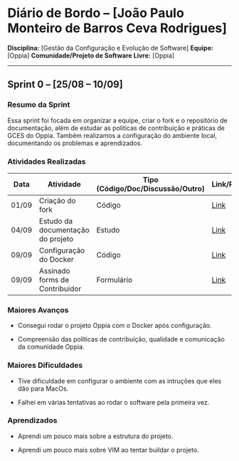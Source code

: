 # Diário de Bordo – \[João Paulo Monteiro de Barros Ceva Rodrigues]

**Disciplina:** \[Gestão da Configuração e Evolução de Software]
**Equipe:** \[Oppia]
**Comunidade/Projeto de Software Livre:** \[Oppia]

---

## Sprint 0 – \[25/08 – 10/09]

### Resumo da Sprint

Essa sprint foi focada em organizar a equipe, criar o fork e o repositório de documentação, além de estudar as políticas de contribuição e práticas de GCES do Oppia. Também realizamos a configuração do ambiente local, documentando os problemas e aprendizados.

### Atividades Realizadas

| Data  | Atividade | Tipo (Código/Doc/Discussão/Outro) | Link/Referência | Status |
| ----- | --------- | --------------------------------- | --------------- | ------ |
| 01/09 | Criação do fork | Código | [Link](https://github.com/joaombc/oppia) | Concluído |
| 04/09 | Estudo da documentação do projeto | Estudo                            | [Link](https://github.com/oppia/oppia/wiki/Overview-of-the-Oppia-codebase) | Concluído |
| 09/09 | Configuração do Docker | Código | [Link](https://github.com/oppia/oppia/wiki/Installing-Oppia-using-Docker)   | Concluído |
| 09/09 | Assinado forms de Contribuidor | Formulário | [Link](https://docs.google.com/forms/u/0/d/e/1FAIpQLSfoFLKT4BlNH2937mSMJATVaWq-yBSrq8p3jjrPwcMw3gaGcg/formResponse) | Concluido |

### Maiores Avanços

* Consegui rodar o projeto Oppia com o Docker após configuração.

* Compreensão das políticas de contribuição, qualidade e comunicação da comunidade Oppia.

### Maiores Dificuldades

* Tive dificuldade em configurar o ambiente com as intruções que eles dão para MacOs.

* Falhei em várias tentativas ao rodar o software pela primeira vez.

### Aprendizados

* Aprendi um pouco mais sobre a estrutura do projeto.

* Aprendi um pouco mais sobre VIM ao tentar buildar o projeto.
